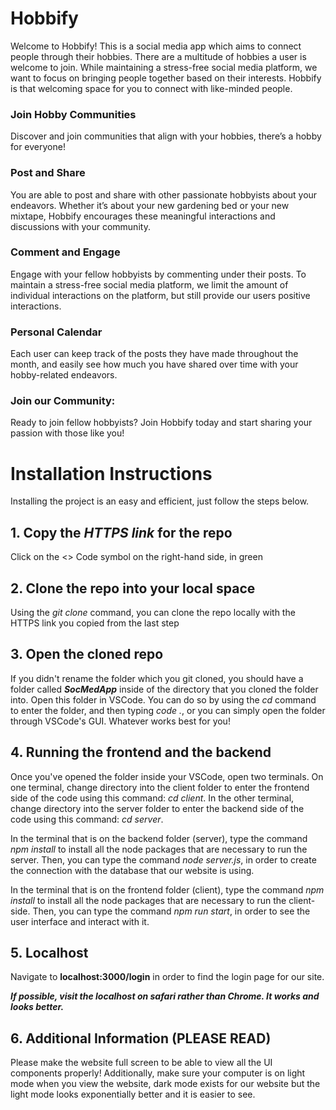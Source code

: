 # Hobbify
Welcome to Hobbify! This is a social media app which aims to connect people through their hobbies. There are a multitude of hobbies a user is welcome to join. While maintaining a stress-free social media platform, we want to focus on bringing people together based on their interests. Hobbify is that welcoming space for you to connect with like-minded people.

### Join Hobby Communities
Discover and join communities that align with your hobbies, there’s a hobby for everyone!

### Post and Share
You are able to post and share with other passionate hobbyists about your endeavors. Whether it’s about your new gardening bed or your new mixtape, Hobbify encourages these meaningful interactions and discussions with your community.

### Comment and Engage
Engage with your fellow hobbyists by commenting under their posts. To maintain a stress-free social media platform, we limit the amount of individual interactions on the platform, but still provide our users positive interactions.

### Personal Calendar
Each user can keep track of the posts they have made throughout the month, and easily see how much you have shared over time with your hobby-related endeavors.

### Join our Community:
Ready to join fellow hobbyists? Join Hobbify today and start sharing your passion with those like you!

# Installation Instructions
Installing the project is an easy and efficient, just follow the steps below. 

## 1. Copy the _HTTPS link_ for the repo
Click on the <> Code symbol on the right-hand side, in green

## 2. Clone the repo into your local space 
Using the _git clone_ command, you can clone the repo locally with the HTTPS link you copied from the last step 

## 3. Open the cloned repo 
If you didn't rename the folder which you git cloned, you should have a folder called **_SocMedApp_** inside of the directory that you cloned the folder into. Open this folder in VSCode. You can do so by using the _cd_ command to enter the folder, and then typing _code ._, or you can simply open the folder through VSCode's GUI. Whatever works best for you!

## 4. Running the frontend and the backend
Once you've opened the folder inside your VSCode, open two terminals. On one terminal, change directory into the client folder to enter the frontend side of the code using this command: _cd client_. In the other terminal, change directory into the server folder to enter the backend side of the code using this command: _cd server_. 

In the terminal that is on the backend folder (server), type the command _npm install_ to install all the node packages that are necessary to run the server. Then, you can type the command _node server.js_, in order to create the connection with the database that our website is using. 

In the terminal that is on the frontend folder (client), type the command _npm install_ to install all the node packages that are necessary to run the client-side. Then, you can type the command _npm run start_, in order to see the user interface and interact with it. 

## 5. Localhost
Navigate to **localhost:3000/login** in order to find the login page for our site. 

**_If possible, visit the localhost on safari rather than Chrome. It works and looks better._**

## 6. Additional Information **(PLEASE READ)**
Please make the website full screen to be able to view all the UI components properly! 
Additionally, make sure your computer is on light mode when you view the website, dark 
mode exists for our website but the light mode looks exponentially better and it is easier to see. 
